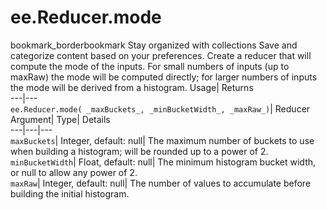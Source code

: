  
#  ee.Reducer.mode 
bookmark_borderbookmark Stay organized with collections  Save and categorize content based on your preferences.
Create a reducer that will compute the mode of the inputs. For small numbers of inputs (up to maxRaw) the mode will be computed directly; for larger numbers of inputs the mode will be derived from a histogram. 
Usage| Returns  
---|---  
`ee.Reducer.mode( _maxBuckets_, _minBucketWidth_, _maxRaw_)`| Reducer  
Argument| Type| Details  
---|---|---  
`maxBuckets`| Integer, default: null| The maximum number of buckets to use when building a histogram; will be rounded up to a power of 2.  
`minBucketWidth`| Float, default: null| The minimum histogram bucket width, or null to allow any power of 2.  
`maxRaw`| Integer, default: null| The number of values to accumulate before building the initial histogram.  
